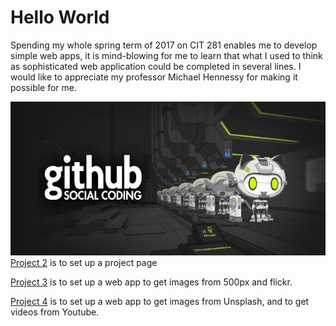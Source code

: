 # Hello World

Spending my whole spring term of 2017 on CIT 281 enables me to develop simple web apps, it is mind-blowing for me to learn that what I used to think as sophisticated web application could be completed in several lines. I would like to appreciate my professor Michael Hennessy for making it possible for me.

![Github social coding logo](image/github-logo.jpg)
[Project 2](https://uo-cit.github.io/p2-17S-lewisisz/) is to set up a project page

[Project 3](https://uo-cit.github.io/p3-17s-lewisisz/) is to set up a web app to get images from 500px and flickr.

[Project 4](https://uo-cit.github.io/p4-17s-lewisisz/) is to set up a web app to get images from Unsplash, and to get videos from Youtube.
